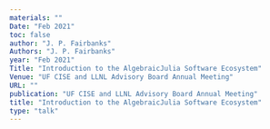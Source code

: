 ```yaml
---
materials: ""
Date: "Feb 2021"
toc: false
author: "J. P. Fairbanks"
Authors: "J. P. Fairbanks"
year: "Feb 2021"
Title: "Introduction to the AlgebraicJulia Software Ecosystem"
Venue: "UF CISE and LLNL Advisory Board Annual Meeting"
URL: ""
publication: "UF CISE and LLNL Advisory Board Annual Meeting"
title: "Introduction to the AlgebraicJulia Software Ecosystem"
type: "talk"
---
```



